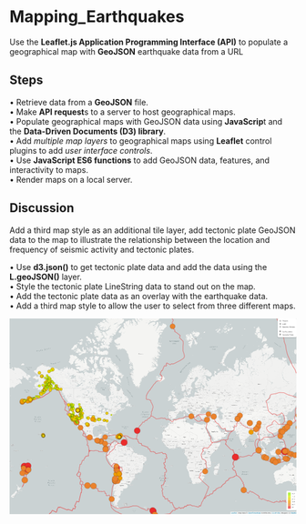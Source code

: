 # Mapping_Earthquakes
Use the **Leaflet.js Application Programming Interface (API)** to populate a geographical map with **GeoJSON** earthquake data from a URL

## Steps
• Retrieve data from a **GeoJSON** file.<br>
• Make **API request**s to a server to host geographical maps.<br>
• Populate geographical maps with GeoJSON data using **JavaScrip**t and the **Data-Driven Documents (D3) library**.<br>
• Add *multiple map layers* to geographical maps using **Leaflet** control plugins to add *user interface controls*.<br>
• Use **JavaScript ES6 functions** to add GeoJSON data, features, and interactivity to maps.<br>
• Render maps on a local server.

## Discussion
Add a third map style as an additional tile layer, add tectonic plate GeoJSON data to the map to illustrate the relationship between the location and frequency of seismic activity and tectonic plates.

•	Use **d3.json()** to get tectonic plate data and add the data using the **L.geoJSON()** layer. <br>
•	Style the tectonic plate LineString data to stand out on the map.<br>
•	Add the tectonic plate data as an overlay with the earthquake data.<br>
•	Add a third map style to allow the user to select from three different maps.

![](web.PNG)
